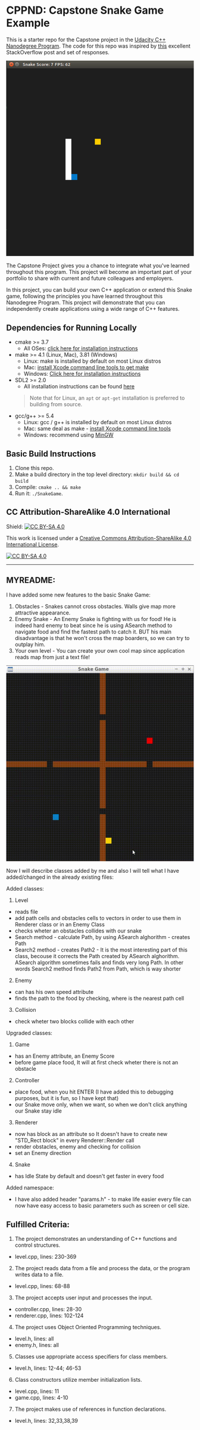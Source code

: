 # CPPND: Capstone Snake Game Example

This is a starter repo for the Capstone project in the [Udacity C++ Nanodegree Program](https://www.udacity.com/course/c-plus-plus-nanodegree--nd213). The code for this repo was inspired by [this](https://codereview.stackexchange.com/questions/212296/snake-game-in-c-with-sdl) excellent StackOverflow post and set of responses.

<img src="snake_game.gif"/>

The Capstone Project gives you a chance to integrate what you've learned throughout this program. This project will become an important part of your portfolio to share with current and future colleagues and employers.

In this project, you can build your own C++ application or extend this Snake game, following the principles you have learned throughout this Nanodegree Program. This project will demonstrate that you can independently create applications using a wide range of C++ features.

## Dependencies for Running Locally
* cmake >= 3.7
  * All OSes: [click here for installation instructions](https://cmake.org/install/)
* make >= 4.1 (Linux, Mac), 3.81 (Windows)
  * Linux: make is installed by default on most Linux distros
  * Mac: [install Xcode command line tools to get make](https://developer.apple.com/xcode/features/)
  * Windows: [Click here for installation instructions](http://gnuwin32.sourceforge.net/packages/make.htm)
* SDL2 >= 2.0
  * All installation instructions can be found [here](https://wiki.libsdl.org/Installation)
  >Note that for Linux, an `apt` or `apt-get` installation is preferred to building from source. 
* gcc/g++ >= 5.4
  * Linux: gcc / g++ is installed by default on most Linux distros
  * Mac: same deal as make - [install Xcode command line tools](https://developer.apple.com/xcode/features/)
  * Windows: recommend using [MinGW](http://www.mingw.org/)

## Basic Build Instructions

1. Clone this repo.
2. Make a build directory in the top level directory: `mkdir build && cd build`
3. Compile: `cmake .. && make`
4. Run it: `./SnakeGame`.


## CC Attribution-ShareAlike 4.0 International


Shield: [![CC BY-SA 4.0][cc-by-sa-shield]][cc-by-sa]

This work is licensed under a
[Creative Commons Attribution-ShareAlike 4.0 International License][cc-by-sa].

[![CC BY-SA 4.0][cc-by-sa-image]][cc-by-sa]

[cc-by-sa]: http://creativecommons.org/licenses/by-sa/4.0/
[cc-by-sa-image]: https://licensebuttons.net/l/by-sa/4.0/88x31.png
[cc-by-sa-shield]: https://img.shields.io/badge/License-CC%20BY--SA%204.0-lightgrey.svg

-------------------------------------------------------------------------------------------------------------------------------------------
## MYREADME:

I have added some new features to the basic Snake Game:
1. Obstacles - Snakes cannot cross obstacles. Walls give map more attractive appearance.
2. Enemy Snake - An Enemy Snake is fighting with us for food! He is indeed hard enemy to beat since he is using ASearch method to navigate food and find the fastest path to catch it. BUT his main disadvantage is that he won't cross the map boarders, so we can try to outplay him.
3. Your own level - You can create your own cool map since application reads map from just a text file!  

<img src="snake_enemy_game.gif"/>

Now I will describe classes added by me and also I will tell what I have added/changed in the already existing files:

Added classes:
1. Level
  - reads file
  - add path cells and obstacles cells to vectors in order to use them in Renderer class or in an Enemy Class
  - checks wheter an obstacles collides with our snake
  - Search method - calculate Path, by using ASearch alghorithm - creates Path
  - Search2 method - creates Path2 - It is the most interesting part of this class, becouse it corrects the Path created by ASearch alghorithm. ASearch algorithm sometimes fails and finds very long Path. In other words Search2 method finds Path2 from Path, which is way shorter
2. Enemy
  - can has his own speed attribute
  - finds the path to the food by checking, where is the nearest path cell
3. Collision
  - check wheter two blocks collide with each other

Upgraded classes:
1. Game
  - has an Enemy attribute, an Enemy Score
  - before game place food, It will at first check wheter there is not an obstacle 
2. Controller
  - place food, when you hit ENTER (I have added this to debugging purposes, but it is fun, so I have kept that)
  - our Snake move only, when we want, so when we don't click anything our Snake stay idle
3. Renderer
  - now has block as an attribute so It doesn't have to create new "STD_Rect block" in every Renderer::Render call
  - render obstacles, enemy and checking for collision
  - set an Enemy direction
4. Snake
  - has Idle State by default and doesn't get faster in every food 

Added namespace:
  - I have also added header "params.h" - to make life easier every file can now have easy access to basic parameters such as screen or cell size.

## Fulfilled Criteria:
1. The project demonstrates an understanding of C++ functions and control structures.
  - level.cpp, lines: 230-369
2. The project reads data from a file and process the data, or the program writes data to a file.
  - level.cpp, lines: 68-88
3. The project accepts user input and processes the input.
  - controller.cpp, lines: 28-30
  - renderer.cpp, lines: 102-124
4. The project uses Object Oriented Programming techniques.
  - level.h, lines: all
  - enemy.h, lines: all 
5. Classes use appropriate access specifiers for class members.
  - level.h, lines: 12-44; 46-53
6. Class constructors utilize member initialization lists.
  - level.cpp, lines: 11
  - game.cpp, lines: 4-10
7. The project makes use of references in function declarations.
  - level.h, lines: 32,33,38,39